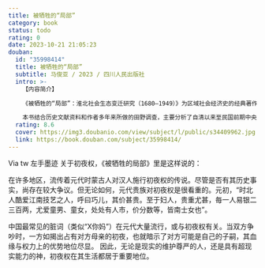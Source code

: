 ```yaml
---
title: 被牺牲的“局部”
category: book
status: todo
rating: 0
date: 2023-10-21 21:05:23
douban:
  id: "35998414"
  title: 被牺牲的“局部”
  subtitle: 马俊亚 / 2023 / 四川人民出版社
  intro: >-
    【内容简介】

    《被牺牲的“局部”：淮北社会生态变迁研究（1680—1949）》为区域社会经济史的经典著作，初版于2011年北京大学出版社。自问世以来即引起广泛地影响，颇受好评，具有极高的学术价值。今次作者全面修订，在以往的基础上又多加考证、爬疏，使所用材料更加准确与丰富。

    本书结合历史文献资料和作者多年来所做的田野调查，主要分析了自清以来至民国前期中央政府所制定的政策对淮北地区所产生的交互影响，着重考察淮北地区人类活动，特别是政府行为和官僚意志对淮北社会生态变迁的影响。作者分析了治水、漕运和盐务等政策对淮北的地理、河道、水文、物产、民性及经济结构与社会结构等的塑造、影响及作用。作者所讨论的空间范围，包括苏北、皖北、鲁西南在内的淮河下游地区，分别从漕运、盐业、农业、民生等面描述了淮北社会在中央政府基于政治权力的实际运作下，如何从唐宋时代的鱼米之乡演变为后来的穷乡瘠壤。除此之外，本书还对上述这一时期淮北的社会结构和社会形态的衰变及平民的生活状态也做了细致地考察和分析，进一步论证了清至民国前期中央政府在“顾全大局”的政治思维下所制定的政策对淮北地区的巨大影响。
  rating: 8.6
  cover: https://img3.doubanio.com/view/subject/l/public/s34409962.jpg
  link: https://book.douban.com/subject/35998414/
---
```


Via tw 左手墨迹 关于初夜权，《被牺牲的局部》里是这样说的：

在许多地区，流传着元代时蒙古人对汉人施行初夜权的传说。尽管是否有其历史事实，尚存在较大争议。但无论如何，元代贵族对初夜权是很看重的。元初，“时北人酷爱江南技艺之人，呼曰巧儿，其价甚贵。至于妇人，贵重尤甚，毎一人易银二三百两，尤爱童男、童女，处处有人市，价分数等，皆南士女也”。

中国最常见的脏词（类似“X你妈”）在元代大量流行，或与初夜权有关。当双方争吵时，一方如揭出占有对方母亲的初夜，也就暗示了对方可能是自己的子嗣，其血缘与权力上的优势地位尽显。
因此，无论是现实的维护尊严的人，还是具有超现实能力的神，初夜权在其生活都居于重要地位。